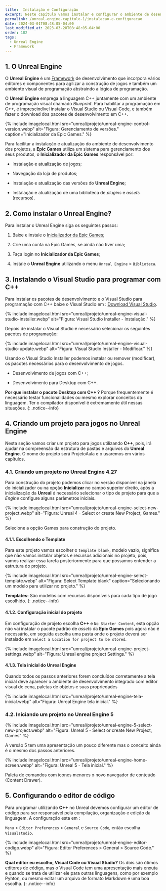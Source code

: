```yaml
---
title:  Instalação e Configuração
excerpt: Neste capítulo vamos instalar e configurar o ambiente de desenvolvimento.
permalink: /unreal-engine-capitulo-1/instalacao-e-configuracao
date: 2024-03-01T08:48:05-04:00
last_modified_at: 2023-03-28T08:48:05-04:00
order: 102
tags:
  - Unreal Engine
  - Framework
---
```


## 1. O Unreal Engine

O **Unreal Engine** é um [Framework](https://pt.wikipedia.org/wiki/Framework) de desenvolvimento que incorpora vários editores e componentes para agilizar a construção de jogos e também um ambiente visual de programação abstraindo a lógica de programação.

O **Unreal Engine** emprega a linguagem C++ juntamente com um ambiente de programação visual chamado *Blueprint*. Para habilitar a programação em C++, é imprescindível instalar o Visual Studio ou Visual Code, e também fazer o download dos pacotes de desenvolvimento em C++.

{% include imagelocal.html
    src="unreal/projeto/unreal-engine-control-version.webp"
    alt="Figura: Gerenciamento de versões."
    caption="Inicializador da Epic Games."
%}

Para facilitar a instalação e atualização do ambiente de desenvolvimento dos projetos, a **Epic Games** utiliza um sistema para gerenciamento dos seus produtos, o **Inicializador da Epic Games** responsável por:

- Instalação e atualização de jogos;

- Navegação da loja de produtos;

- Instalação e atualização das versões do **Unreal Engine**;

- Instalação e atualização de uma biblioteca de *plugins* e *assets* (recursos).

## 2. Como instalar o Unreal Engine?

Para instalar o Unreal Engine siga os seguintes passos:

1. Baixe e instale o [Inicializador da Epic Games](https://www.epicgames.com/store/pt-BR/download);

1. Crie uma conta na Epic Games, se ainda não tiver uma;

1. Faça login no **Inicializador da Epic Games**;

1. Instale o **Unreal Engine** utilizando o menu `Unreal Engine` > `Biblioteca`.

## 3. Instalando o Visual Studio para programar com C++

Para instalar  os pacotes de desenvolvimento e o Visual Studio para programação com C++ baixe o Visual Studio em : [Download Visual Studio](https://visualstudio.microsoft.com/pt-br/?rr=https%3A%2F%2Fwww.google.com%2F).

{% include imagelocal.html
    src="unreal/projeto/unreal-engine-visual-studio-installer.webp"
    alt="Figura: Visual Studio Installer - Instalação."
 %}

Depois de instalar o Visual Studio é necessário selecionar os seguintes pacotes de programação:

{% include imagelocal.html
    src="unreal/projeto/unreal-engine-visual-studio-update.webp"
    alt="Figura: Visual Studio Installer - Modificar."
%}

Usando o Visual Studio Installer podemos instalar ou remover (modificar), os pacotes necessários para o desenvolvimento de jogos.

- Desenvolvimento de jogos com C++;

- Desenvolvimento para Desktop com C++.

**Por que instalar o pacote Desktop com C++ ?** Porque frequentemente é necessário testar funcionalidades ou mesmo explorar conceitos da linguagem. Ter o compilador disponível é extremamente útil nessas situações.
{: .notice--info}

## 4. Criando um projeto para jogos no Unreal Engine

Nesta seção vamos criar um projeto para jogos utilizando **C++**, pois, irá ajudar na compreensão da estrutura de pastas e arquivos do **Unreal Engine**. O nome do projeto será ProjetoAula e o usaremos em vários capítulos.

### 4.1. Criando um projeto no Unreal Engine 4.27

Para construção do projeto podemos clicar no versão disponível na janela do inicializador ou na opção **Inicializar** no campo superior direito, após a inicialização da **Unreal** é necessário selecionar o tipo de projeto para que a *Engine* configure alguns parâmetros iniciais.

{% include imagelocal.html
    src="unreal/projeto/unreal-engine-select-new-project.webp"
    alt="Figura: Unreal 4 - Select or create New Project, Games."
%}

Selecione a opção Games para construção do projeto.

#### 4.1.1. Escolhendo o Template

Para este projeto vamos escolher o `template blank`, modelo vazio, significa que não vamos instalar objetos e recursos adicionais no projeto, pois, vamos realizar essa tarefa posteriormente para que possamos entender a estrutura do projeto.

{% include imagelocal.html
    src="unreal/projeto/unreal-engine-select-template.webp"
    alt="Figura: Select Template blank"
    caption="Selecionando um modelo para utilizar no projeto."
%}

**Templates:** São modelos com recursos disponíveis para cada tipo de jogo escolhido.
{: .notice--info}

#### 4.1.2. Configuração inicial do projeto

Em configuração de projeto escolha **C++** e `No Starter Content`, esta opção não vai instalar o pacote padrão de *assets* da **Epic Games** pois agora não é necessário, em seguida escolha uma pasta onde o projeto deverá ser instalado em `Select a Location for project to be stored`.

{% include imagelocal.html
    src="unreal/projeto/unreal-engine-project-settings.webp"
    alt="Figura: Unreal engine project Settings."
%}

#### 4.1.3. Tela inicial do Unreal Engine

Quando todos os passos anteriores forem concluídos corretamente a tela inicial deve aparecer o ambiente de desenvolvimento integrado com editor visual de cena, paletas de objetos e suas propriedades  

{% include imagelocal.html
    src="unreal/projeto/unreal-engine-tela-inicial.webp"
    alt="Figura: Unreal Engine tela inicial."
%}

### 4.2. Iniciando um projeto no Unreal Engine 5

{% include imagelocal.html
    src="unreal/projeto/unreal-engine-5-select-new-project.webp"
    alt="Figura: Unreal 5 - Select or create New Project, Games"
%}

A versão 5 tem uma apresentação um pouco diferente mas o conceito ainda é o mesmo dos passos anteriores.

{% include imagelocal.html
    src="unreal/projeto/unreal-engine-home-screen.webp"
    alt="Figura: Unreal 5 - Tela inicial."
%}

Paleta de comandos com ícones menores o novo navegador de conteúdo (Content Drawer).

## 5. Configurando o editor de código

Para programar utilizando **C++** no Unreal devemos configurar um editor de código para ser responsável pela compilação, organização e edição da linguagem. A configuração esta em :

`Menu` > `Editor Preferences` > `General` e `Source Code`, então escolha `Visualstudio`.

{% include imagelocal.html
    src="unreal/projeto/unreal-engine-editor-codigo.webp"
    alt="Figura: Editor Preferences > General > Source Code."
%}

**Qual editor eu escolho, Visual Code ou Visual Studio?**  Os dois são ótimos editores de código, mas o Visual Code tem uma apresentação mais enxuta e quando se trata de utilizar ele para outras linguagens, como por exemplo Pyhton, ou mesmo editar um arquivo de formato Markdown é uma boa escolha.
{: .notice--info}
